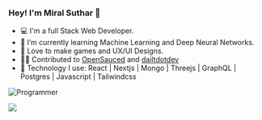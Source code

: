 ### Hey! I'm Miral Suthar 👋

- 💻 I'm a full Stack Web Developer.
- 🌱 I’m currently learning Machine Learning and Deep Neural Networks. 
- 💚 Love to make games and UX/UI Designs.
- 👷‍♂️ Contributed to [OpenSauced](https://github.com/open-sauced/open-sauced) and [dailtdotdev](https://github.com/dailydotdev/apps)
- 🧰 Technology I use: React | Nextjs | Mongo | Threejs | GraphQL | Postgres | Javascript | Tailwindcss

![Programmer](https://user-images.githubusercontent.com/57826091/114713794-1a0d7980-9d4f-11eb-8962-36d7b8db6046.gif)
 
<img src="https://github-readme-stats.vercel.app/api?username=miralsuthar&&show_icons=true&title_color=ffffff&icon_color=bb2acf&text_color=daf7dc&bg_color=150e56" />


